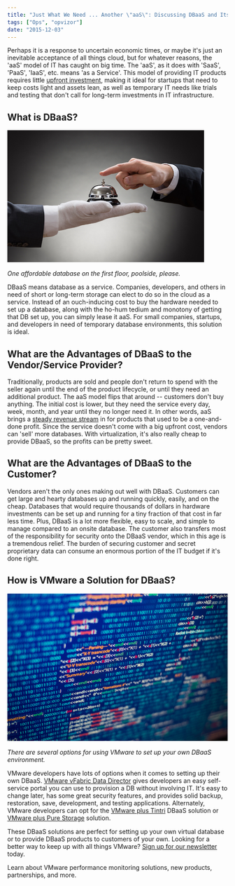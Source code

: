 ```yaml
---
title: "Just What We Need ... Another \"aaS\": Discussing DBaaS and Its Contribution to IT"
tags: ["Ops", "opvizor"]
date: "2015-12-03"
---
```


Perhaps it is a response to uncertain economic times, or maybe it's just an inevitable acceptance of all things cloud, but for whatever reasons, the 'aaS' model of IT has caught on big time. The 'aaS', as it does with 'SaaS', 'PaaS', 'IaaS', etc. means 'as a Service'. This model of providing IT products requires little [upfront investment](https://www.vmware.com/files/pdf/vfabric/VMWARE_Forrester_TLP_Final_10_5.pdf "upfront investment"), making it ideal for startups that need to keep costs light and assets lean, as well as temporary IT needs like trials and testing that don't call for long-term investments in IT infrastructure.

## What is DBaaS?

![DBaaS - Database as a Service](/images/blog/bigstock-Close-up-Of-A-Person-s-Hand-Ri-92509424.jpg)

_One affordable database on the first floor, poolside, please._

DBaaS means database as a service. Companies, developers, and others in need of short or long-term storage can elect to do so in the cloud as a service. Instead of an ouch-inducing cost to buy the hardware needed to set up a database, along with the ho-hum tedium and monotony of getting that DB set up, you can simply lease it aaS. For small companies, startups, and developers in need of temporary database environments, this solution is ideal.

## What are the Advantages of DBaaS to the Vendor/Service Provider?

Traditionally, products are sold and people don't return to spend with the seller again until the end of the product lifecycle, or until they need an additional product. The aaS model flips that around -- customers don't buy anything. The initial cost is lower, but they need the service every day, week, month, and year until they no longer need it. In other words, aaS brings a [steady revenue stream](http://searchitchannel.techtarget.com/tip/DBaaS-pros-and-cons-for-solution-providers "steady revenue stream") in for products that used to be a one-and-done profit. Since the service doesn't come with a big upfront cost, vendors can 'sell' more databases. With virtualization, it's also really cheap to provide DBaaS, so the profits can be pretty sweet.

## What are the Advantages of DBaaS to the Customer?

Vendors aren't the only ones making out well with DBaaS. Customers can get large and hearty databases up and running quickly, easily, and on the cheap. Databases that would require thousands of dollars in hardware investments can be set up and running for a tiny fraction of that cost in far less time. Plus, DBaaS is a lot more flexible, easy to scale, and simple to manage compared to an onsite database. The customer also transfers most of the responsibility for security onto the DBaaS vendor, which in this age is a tremendous relief. The burden of securing customer and secret proprietary data can consume an enormous portion of the IT budget if it's done right.

## How is VMware a Solution for DBaaS?

![DBaaS for Developer](/images/blog/bigstock-Program-89200619.jpg)

_There are several options for using VMware to set up your own DBaaS environment._

VMware developers have lots of options when it comes to setting up their own DBaaS. [VMware vFabric Data Director](https://www.vmware.com/pdf/vfabric-data-director-20-database-as-a-service-guide.pdf "VMware vFabric Data Director") gives developers an easy self-service portal you can use to provision a DB without involving IT. It's easy to change later, has some great security features, and provides solid backup, restoration, save, development, and testing applications. Alternately, VMware developers can opt for the [VMware plus Tintri](https://blogs.vmware.com/apps/2015/10/dbaas-ra-vmware-tintri.html "VMware plus Tintri") DBaaS solution or [VMware plus Pure Storage](https://www.vmware.com/files/pdf/partners/DBaaS-White-Paper-PureStorage-VMware-VLSS.pdf "VMware plus Pure Storage") solution.

These DBaaS solutions are perfect for setting up your own virtual database or to provide DBaaS products to customers of your own. Looking for a better way to keep up with all things VMware? [Sign up for our newsletter](http://opvizor.us6.list-manage.com/subscribe?u=5e67b89e18341af0e8844b002&id=1e918cd24e "Sign up for our newsletter") today. 

Learn about VMware performance monitoring solutions, new products, partnerships, and more.
